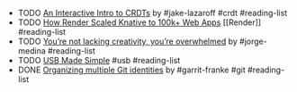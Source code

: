 - TODO [An Interactive Intro to CRDTs](https://jakelazaroff.com/words/an-interactive-intro-to-crdts/) by #jake-lazaroff #crdt #reading-list
- TODO [How Render Scaled Knative to 100k+ Web Apps](https://render.com/blog/knative) [[Render]] #reading-list
- TODO [You’re not lacking creativity, you’re overwhelmed](https://newsletter.thejorgemedina.com/p/youre-not-lacking-creativity-youre) by #jorge-medina #reading-list
- TODO [USB Made Simple](https://www.usbmadesimple.co.uk/) #usb #reading-list
- DONE [Organizing multiple Git identities](https://garrit.xyz/posts/2023-10-13-organizing-multiple-git-identities) by #garrit-franke #git #reading-list